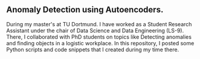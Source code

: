 ## Anomaly Detection using Autoencoders.

During my master's at TU Dortmund. I have worked as a Student Research Assistant under the chair of Data Science and Data Engineering (LS-9).
There, I collaborated with PhD students on topics like Detecting anomalies and finding objects in a logistic workplace.
In this repository, I posted some Python scripts and code snippets that I created during my time there.
